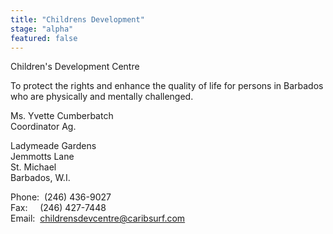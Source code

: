 ```yaml
---
title: "Childrens Development"
stage: "alpha"
featured: false
---
```


Children's Development Centre

To protect the rights and enhance the quality of life for persons in Barbados who are physically and mentally challenged.  
  
Ms. Yvette Cumberbatch  
Coordinator Ag.  
  
Ladymeade Gardens  
Jemmotts Lane  
St. Michael  
Barbados, W.I.  
  
Phone:  (246) 436-9027   
Fax:     (246) 427-7448  
Email:  childrensdevcentre@caribsurf.com